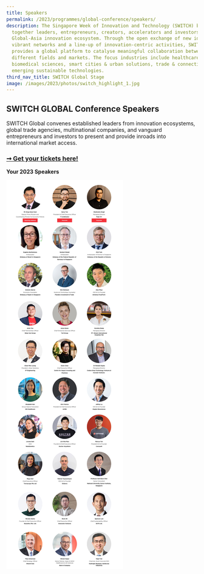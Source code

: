 ```yaml
---
title: Speakers
permalink: /2023/programmes/global-conference/speakers/
description: The Singapore Week of Innovation and Technology (SWITCH) brings
  together leaders, entrepreneurs, creators, accelerators and investors from the
  Global-Asia innovation ecosystem. Through the open exchange of new ideas,
  vibrant networks and a line-up of innovation-centric activities, SWITCH
  provides a global platform to catalyse meaningful collaboration between
  different fields and markets. The focus industries include healthcare &
  biomedical sciences, smart cities & urban solutions, trade & connectivity, and
  emerging sustainable technologies.
third_nav_title: SWITCH Global Stage
image: /images/2023/photos/switch_highlight_1.jpg
---
```

## SWITCH GLOBAL Conference Speakers

SWITCH Global convenes established leaders from innovation ecosystems, global trade agencies, multinational companies, and vanguard entrepreneurs and investors to present and provide inroads into international market access.

### [➞ Get your tickets here!](/register)

**Your 2023 Speakers**

![](/images/2023/Speakers/2023%20switch%20highlight%20speakers%20(all%20stages)_v2.jpg)